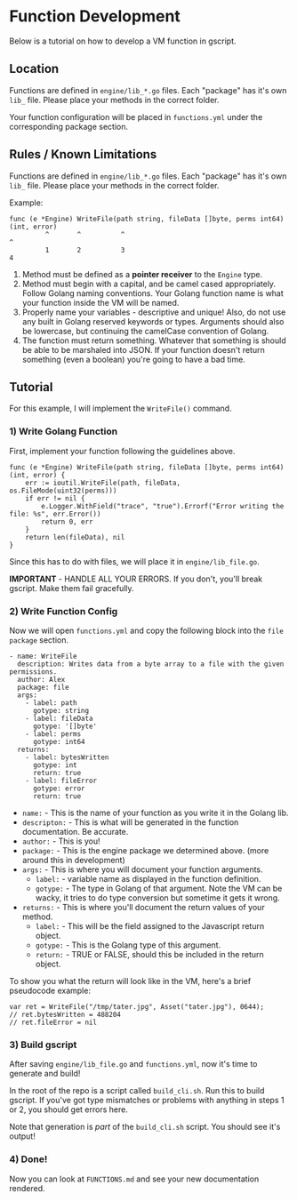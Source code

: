 # Function Development

Below is a tutorial on how to develop a VM function in gscript. 

## Location

Functions are defined in `engine/lib_*.go` files. Each "package" has it's own `lib_` file. Please place your methods in the correct folder.

Your function configuration will be placed in `functions.yml` under the corresponding package section.


## Rules / Known Limitations

Functions are defined in `engine/lib_*.go` files. Each "package" has it's own `lib_` file. Please place your methods in the correct folder.

Example: 

 ```
 func (e *Engine) WriteFile(path string, fileData []byte, perms int64) (int, error)
          ^       ^          ^                                           ^
          1       2          3                                           4
 ```
 
 1. Method must be defined as a **pointer receiver** to the `Engine` type.
 2. Method must begin with a capital, and be camel cased appropriately. Follow Golang naming conventions. Your Golang function name is what your function inside the VM will be named.
 3. Properly name your variables - descriptive and unique! Also, do not use any built in Golang reserved keywords or types. Arguments should also be lowercase, but continuing the camelCase convention of Golang.
 4. The function must return something. Whatever that something is should be able to be marshaled into JSON. If your function doesn't return something (even a boolean) you're going to have a bad time.

## Tutorial
For this example, I will implement the `WriteFile()` command.


### 1) Write Golang Function
First, implement your function following the guidelines above.


```
func (e *Engine) WriteFile(path string, fileData []byte, perms int64) (int, error) {
	err := ioutil.WriteFile(path, fileData, os.FileMode(uint32(perms)))
	if err != nil {
		e.Logger.WithField("trace", "true").Errorf("Error writing the file: %s", err.Error())
		return 0, err
	}
	return len(fileData), nil
}
```

Since this has to do with files, we will place it in `engine/lib_file.go`.

**IMPORTANT** - HANDLE ALL YOUR ERRORS. If you don't, you'll break gscript. Make them fail gracefully.

### 2) Write Function Config

Now we will open `functions.yml` and copy the following block into the `file package` section.

```
- name: WriteFile
  description: Writes data from a byte array to a file with the given permissions.
  author: Alex
  package: file
  args:
    - label: path
      gotype: string
    - label: fileData
      gotype: '[]byte'
    - label: perms
      gotype: int64
  returns:
    - label: bytesWritten
      gotype: int
      return: true
    - label: fileError
      gotype: error
      return: true
```

 * `name:` - This is the name of your function as you write it in the Golang lib.
 * `descripton:` - This is what will be generated in the function documentation. Be accurate.
 * `author:` - This is you!
 * `package:` - This is the engine package we determined above. (more around this in development)
 * `args:` - This is where you will document your function arguments.
 	* `label:` - variable name as displayed in the function definition.
 	* `gotype:` - The type in Golang of that argument. Note the VM can be wacky, it tries to do type conversion but sometime it gets it wrong.
 * `returns:` - This is where you'll document the return values of your method.
 	* `label:` - This will be the field assigned to the Javascript return object.
 	* `gotype:` - This is the Golang type of this argument.
 	* `return:` - TRUE or FALSE, should this be included in the return object.
 	
To show you what the return will look like in the VM, here's a brief pseudocode example:

```
var ret = WriteFile("/tmp/tater.jpg", Asset("tater.jpg"), 0644);
// ret.bytesWritten = 488204
// ret.fileError = nil
```

### 3) Build gscript

After saving `engine/lib_file.go` and `functions.yml`, now it's time to generate and build!

In the root of the repo is a script called `build_cli.sh`. Run this to build gscript. If you've got type mismatches or problems with anything in steps 1 or 2, you should get errors here.

Note that generation is *part* of the `build_cli.sh` script. You should see it's output!

### 4) Done!

Now you can look at `FUNCTIONS.md` and see your new documentation rendered. 
